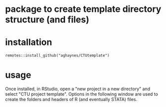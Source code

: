 
# package to create template directory structure (and files)


# installation

`remotes::install_github("aghaynes/CTUtemplate")`

# usage

Once installed, in RStudio, open a "new project in a new directory" and select "CTU project template". Options in the following window are used to create the folders and headers of R (and eventually STATA) files.


